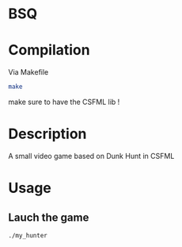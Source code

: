 # BSQ

# Compilation

Via Makefile

```bash
make
``` 
make sure to have the CSFML lib !

# Description

A small video game based on Dunk Hunt in CSFML

# Usage
## Lauch the game
```bash
./my_hunter
```
